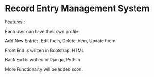 # **Record Entry Management System**

Features :

Each user can have their own profile

Add New Entries, Edit them, Delete them, Update them

Front End is written in Bootstrap, HTML

Back End is written in Django, Python


More Functionality will be added soon.